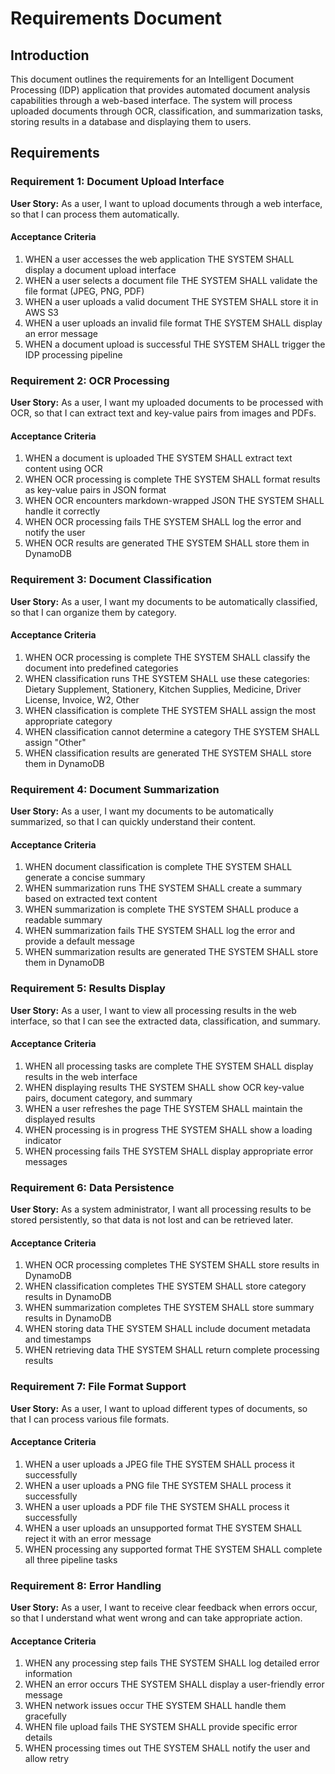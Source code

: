 # Requirements Document

## Introduction

This document outlines the requirements for an Intelligent Document Processing (IDP) application that provides automated document analysis capabilities through a web-based interface. The system will process uploaded documents through OCR, classification, and summarization tasks, storing results in a database and displaying them to users.

## Requirements

### Requirement 1: Document Upload Interface
**User Story:** As a user, I want to upload documents through a web interface, so that I can process them automatically.

#### Acceptance Criteria
1. WHEN a user accesses the web application THE SYSTEM SHALL display a document upload interface
2. WHEN a user selects a document file THE SYSTEM SHALL validate the file format (JPEG, PNG, PDF)
3. WHEN a user uploads a valid document THE SYSTEM SHALL store it in AWS S3
4. WHEN a user uploads an invalid file format THE SYSTEM SHALL display an error message
5. WHEN a document upload is successful THE SYSTEM SHALL trigger the IDP processing pipeline

### Requirement 2: OCR Processing
**User Story:** As a user, I want my uploaded documents to be processed with OCR, so that I can extract text and key-value pairs from images and PDFs.

#### Acceptance Criteria
1. WHEN a document is uploaded THE SYSTEM SHALL extract text content using OCR
2. WHEN OCR processing is complete THE SYSTEM SHALL format results as key-value pairs in JSON format
3. WHEN OCR encounters markdown-wrapped JSON THE SYSTEM SHALL handle it correctly
4. WHEN OCR processing fails THE SYSTEM SHALL log the error and notify the user
5. WHEN OCR results are generated THE SYSTEM SHALL store them in DynamoDB

### Requirement 3: Document Classification
**User Story:** As a user, I want my documents to be automatically classified, so that I can organize them by category.

#### Acceptance Criteria
1. WHEN OCR processing is complete THE SYSTEM SHALL classify the document into predefined categories
2. WHEN classification runs THE SYSTEM SHALL use these categories: Dietary Supplement, Stationery, Kitchen Supplies, Medicine, Driver License, Invoice, W2, Other
3. WHEN classification is complete THE SYSTEM SHALL assign the most appropriate category
4. WHEN classification cannot determine a category THE SYSTEM SHALL assign "Other"
5. WHEN classification results are generated THE SYSTEM SHALL store them in DynamoDB

### Requirement 4: Document Summarization
**User Story:** As a user, I want my documents to be automatically summarized, so that I can quickly understand their content.

#### Acceptance Criteria
1. WHEN document classification is complete THE SYSTEM SHALL generate a concise summary
2. WHEN summarization runs THE SYSTEM SHALL create a summary based on extracted text content
3. WHEN summarization is complete THE SYSTEM SHALL produce a readable summary
4. WHEN summarization fails THE SYSTEM SHALL log the error and provide a default message
5. WHEN summarization results are generated THE SYSTEM SHALL store them in DynamoDB

### Requirement 5: Results Display
**User Story:** As a user, I want to view all processing results in the web interface, so that I can see the extracted data, classification, and summary.

#### Acceptance Criteria
1. WHEN all processing tasks are complete THE SYSTEM SHALL display results in the web interface
2. WHEN displaying results THE SYSTEM SHALL show OCR key-value pairs, document category, and summary
3. WHEN a user refreshes the page THE SYSTEM SHALL maintain the displayed results
4. WHEN processing is in progress THE SYSTEM SHALL show a loading indicator
5. WHEN processing fails THE SYSTEM SHALL display appropriate error messages

### Requirement 6: Data Persistence
**User Story:** As a system administrator, I want all processing results to be stored persistently, so that data is not lost and can be retrieved later.

#### Acceptance Criteria
1. WHEN OCR processing completes THE SYSTEM SHALL store results in DynamoDB
2. WHEN classification completes THE SYSTEM SHALL store category results in DynamoDB
3. WHEN summarization completes THE SYSTEM SHALL store summary results in DynamoDB
4. WHEN storing data THE SYSTEM SHALL include document metadata and timestamps
5. WHEN retrieving data THE SYSTEM SHALL return complete processing results

### Requirement 7: File Format Support
**User Story:** As a user, I want to upload different types of documents, so that I can process various file formats.

#### Acceptance Criteria
1. WHEN a user uploads a JPEG file THE SYSTEM SHALL process it successfully
2. WHEN a user uploads a PNG file THE SYSTEM SHALL process it successfully
3. WHEN a user uploads a PDF file THE SYSTEM SHALL process it successfully
4. WHEN a user uploads an unsupported format THE SYSTEM SHALL reject it with an error message
5. WHEN processing any supported format THE SYSTEM SHALL complete all three pipeline tasks

### Requirement 8: Error Handling
**User Story:** As a user, I want to receive clear feedback when errors occur, so that I understand what went wrong and can take appropriate action.

#### Acceptance Criteria
1. WHEN any processing step fails THE SYSTEM SHALL log detailed error information
2. WHEN an error occurs THE SYSTEM SHALL display a user-friendly error message
3. WHEN network issues occur THE SYSTEM SHALL handle them gracefully
4. WHEN file upload fails THE SYSTEM SHALL provide specific error details
5. WHEN processing times out THE SYSTEM SHALL notify the user and allow retry
